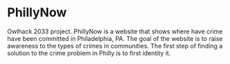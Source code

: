 # PhillyNow
Owlhack 2033 project. PhillyNow is a website that shows where have crime have been committed in Philadelphia, PA. The goal of the website is to raise awareness to the types of crimes in communities.
The first step of finding a solution to the crime problem in Philly is to first identity it.

